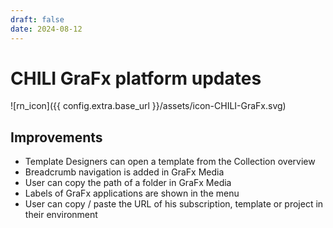 ```yaml
---
draft: false
date: 2024-08-12
---
```


# CHILI GraFx platform updates

![rn_icon]({{ config.extra.base_url }}/assets/icon-CHILI-GraFx.svg)

## Improvements

- Template Designers can open a template from the Collection overview
- Breadcrumb navigation is added in GraFx Media
- User can copy the path of a folder in GraFx Media
- Labels of GraFx applications are shown in the menu
- User can copy / paste the URL of his subscription, template or project in their environment
